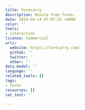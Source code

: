 ```yaml
---
title: Formcarry
description: Hassle-free forms.
date: 2018-04-14 07:07:25 +0000
color: ''
tools:
- interaction
license: Commercial
urls:
  website: https://formcarry.com/
  github: ''
  twitter: ''
  other: ''
data_model: ''
language: ''
related_tools: []
tags:
- forms
resources: []
cat_test: ''

---
```

